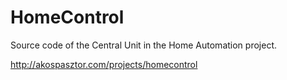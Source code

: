 HomeControl
===========

Source code of the Central Unit in the Home Automation project.

http://akospasztor.com/projects/homecontrol
